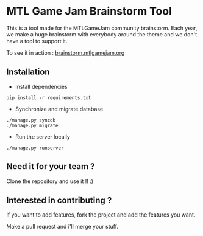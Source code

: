 # MTL Game Jam Brainstorm Tool #

This is a tool made for the MTLGameJam community brainstorm.
Each year, we make a huge brainstorm with everybody around the theme and we don't have a tool to support it.

To see it in action : [brainstorm.mtlgamejam.org](https://brainstorm.mtlgamejam.org)

## Installation ##

* Install dependencies
```
pip install -r requirements.txt
```

* Synchronize and migrate database
```
./manage.py syncdb
./manage.py migrate
```

* Run the server locally
```
./manage.py runserver
```

## Need it for your team ? ##

Clone the repository and use it !! :)

## Interested in contributing ? ##

If you want to add features, fork the project and add the features you want.

Make a pull request and i'll merge your stuff.
